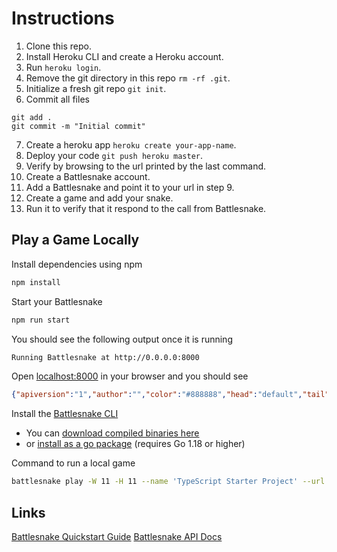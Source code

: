 # Instructions

1. Clone this repo.
2. Install Heroku CLI and create a Heroku account.
3. Run `heroku login`.
4. Remove the git directory in this repo `rm -rf .git`.
5. Initialize a fresh git repo `git init`.
6. Commit all files 
```
git add .
git commit -m "Initial commit"
```
7. Create a heroku app `heroku create your-app-name`.
8. Deploy your code `git push heroku master`.
9. Verify by browsing to the url printed by the last command.
10. Create a Battlesnake account.
11. Add a Battlesnake and point it to your url in step 9.
12. Create a game and add your snake.
13. Run it to verify that it respond to the call from Battlesnake.



## Play a Game Locally

Install dependencies using npm

```sh
npm install
```

Start your Battlesnake

```sh
npm run start
```

You should see the following output once it is running

```sh
Running Battlesnake at http://0.0.0.0:8000
```

Open [localhost:8000](http://localhost:8000) in your browser and you should see

```json
{"apiversion":"1","author":"","color":"#888888","head":"default","tail":"default"}
```

Install the [Battlesnake CLI](https://github.com/BattlesnakeOfficial/rules/tree/main/cli)
* You can [download compiled binaries here](https://github.com/BattlesnakeOfficial/rules/releases)
* or [install as a go package](https://github.com/BattlesnakeOfficial/rules/tree/main/cli#installation) (requires Go 1.18 or higher)

Command to run a local game

```sh
battlesnake play -W 11 -H 11 --name 'TypeScript Starter Project' --url http://localhost:8000 -g solo --browser
```

## Links
[Battlesnake Quickstart Guide](https://docs.battlesnake.com/quickstart)
[Battlesnake API Docs](https://docs.battlesnake.com/api)
